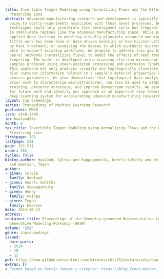 ```yaml
---
title: Invertible Temper Modeling using Normalizing Flows and the Effects of Structure
  Preserving Loss
abstract: Advanced manufacturing research and development is typically small-scale,
  owing to costly experiments associated with these novel processes. Deep learning
  techniques could help accelerate this development cycle but frequently struggle
  in small-data regimes like the advanced manufacturing space. While prior work has
  applied deep learning to modeling visually plausible advanced manufacturing microstructures,
  little work has been done on data-driven modeling of how microstructures are affected
  by heat treatment, or assessing the degree to which synthetic microstructures are
  able to support existing workflows. We propose to address this gap by using invertible
  neural networks (normalizing flows) to model the effects of heat treatment, e.g.,
  tempering. The model is developed using scanning electron microscope imagery from
  samples produced using shear-assisted processing and extrusion (ShAPE) manufacturing.
  This approach not only produces visually and topologically plausible samples, but
  also captures information related to a sample’s material properties or experimental
  process parameters. We also demonstrate that topological data analysis, used in
  prior work to characterize microstructures, can also be used to stabilize model
  training, preserve structure, and improve downstream results. We assess directions
  for future work and identify our approach as an important step towards an end-to-end
  deep learning system for accelerating advanced manufacturing research and development.
layout: inproceedings
series: Proceedings of Machine Learning Research
publisher: PMLR
issn: 2640-3498
id: howland24a
month: 0
tex_title: Invertible Temper Modeling using Normalizing Flows and the Effects of Structure
  Preserving Loss
firstpage: 202
lastpage: 211
page: 202-211
order: 202
cycles: false
bibtex_author: Howland, Sylvia and Kappagantula, Keerti-Sahithi and Kvinge, Henry
  and Emerson, Tegan
author:
- given: Sylvia
  family: Howland
- given: Keerti-Sahithi
  family: Kappagantula
- given: Henry
  family: Kvinge
- given: Tegan
  family: Emerson
date: 2024-10-12
address:
container-title: Proceedings of the Geometry-grounded Representation Learning and
  Generative Modeling Workshop (GRaM)
volume: '251'
genre: inproceedings
issued:
  date-parts:
  - 2024
  - 10
  - 12
pdf: https://raw.githubusercontent.com/mlresearch/v251/main/assets/howland24a/howland24a.pdf
extras: []
# Format based on Martin Fenner's citeproc: https://blog.front-matter.io/posts/citeproc-yaml-for-bibliographies/
---
```

